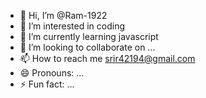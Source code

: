 - 👋 Hi, I’m @Ram-1922
- 👀 I’m interested in coding
- 🌱 I’m currently learning javascript
- 💞️ I’m looking to collaborate on ...
- 📫 How to reach me srir42194@gmail.com
- 😄 Pronouns: ...
- ⚡ Fun fact: ...

<!---
Ram-1922/Ram-1922 is a ✨ special ✨ repository because its `README.md` (this file) appears on your GitHub profile.
You can click the Preview link to take a look at your changes.
--->
